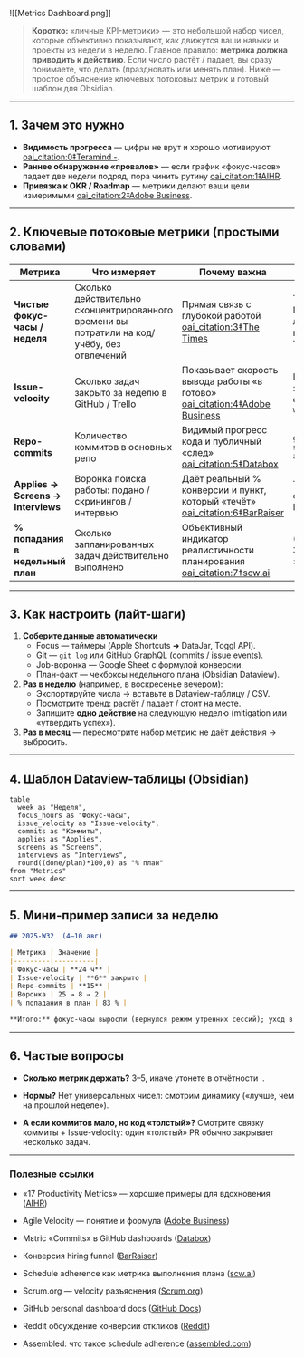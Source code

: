 ![[Metrics Dashboard.png]]

> **Коротко:** «личные KPI-метрики» — это небольшой набор чисел, которые объективно показывают, как движутся ваши навыки и проекты из недели в неделю. Главное правило: **метрика должна приводить к действию**. Если число растёт / падает, вы сразу понимаете, что делать (праздновать или менять план). Ниже — простое объяснение ключевых потоковых метрик и готовый шаблон для Obsidian.

---

## 1. Зачем это нужно

* **Видимость прогресса** — цифры не врут и хорошо мотивируют  [oai_citation:0‡Teramind -](https://www.teramind.co/blog/employee-productivity-metrics/?utm_source=chatgpt.com).  
* **Раннее обнаружение «провалов»** — если график «фокус-часов» падает две недели подряд, пора чинить рутину  [oai_citation:1‡AIHR](https://www.aihr.com/blog/productivity-metrics/?utm_source=chatgpt.com).  
* **Привязка к OKR / Roadmap** — метрики делают ваши цели измеримыми  [oai_citation:2‡Adobe Business](https://business.adobe.com/blog/basics/velocity?utm_source=chatgpt.com).

---

## 2. Ключевые потоковые метрики (простыми словами)

| Метрика | Что измеряет | Почему важна | Как считать |
|---------|--------------|--------------|-------------|
| **Чистые фокус-часы / неделя** | Сколько действительно сконцентрированного времени вы потратили на код/учёбу, без отвлечений | Прямая связь с глубокой работой  [oai_citation:3‡The Times](https://www.thetimes.co.uk/article/the-key-to-productivity-stop-measuring-work-by-time-v20m6lfrn?utm_source=chatgpt.com) | Таймер Pomodoro + листинг сессий в Obsidian / Toggl |
| **Issue-velocity** | Сколько задач закрыто за неделю в GitHub / Trello | Показывает скорость вывода работы «в готово»  [oai_citation:4‡Adobe Business](https://business.adobe.com/blog/basics/velocity?utm_source=chatgpt.com) | Кол-во закрытых issue с лейблом `weekly` |
| **Repo-commits** | Количество коммитов в основных репо | Видимый прогресс кода и публичный «след»  [oai_citation:5‡Databox](https://databox.com/metric-library/metrics/github/commits?utm_source=chatgpt.com) | `git shortlog --since="1 week ago" -s` |
| **Applies → Screens → Interviews** | Воронка поиска работы: подано / скринингов / интервью | Даёт реальный % конверсии и пункт, который «течёт»  [oai_citation:6‡BarRaiser](https://www.barraiser.com/blogs/troubleshooting-hiring-funnel-boost-your-conversion-rates-effectively?utm_source=chatgpt.com) | Таблица откликов в Notion/Sheet |
| **% попадания в недельный план** | Сколько запланированных задач действительно выполнено | Объективный индикатор реалистичности планирования  [oai_citation:7‡scw.ai](https://scw.ai/blog/schedule-adherence/?utm_source=chatgpt.com) | (Выполнено ÷ Запланировано) × 100 |

---

## 3. Как настроить (лайт-шаги)

1. **Соберите данные автоматически**  
   * Focus — таймеры (Apple Shortcuts ➜ DataJar, Toggl API).  
   * Git — `git log` или GitHub GraphQL (commits / issue events).  
   * Job-воронка — Google Sheet с формулой конверсии.  
   * План-факт — чекбоксы недельного плана (Obsidian Dataview).  
2. **Раз в неделю** (например, в воскресенье вечером):  
   * Экспортируйте числа → вставьте в Dataview-таблицу / CSV.  
   * Посмотрите тренд: растёт / падает / стоит на месте.  
   * Запишите **одно действие** на следующую неделю (mitigation или «утвердить успех»).  
3. **Раз в месяц** — пересмотрите набор метрик: не даёт действия → выбросить.

---

## 4. Шаблон Dataview-таблицы (Obsidian)

```dataview
table
  week as "Неделя",
  focus_hours as "Фокус-часы",
  issue_velocity as "Issue-velocity",
  commits as "Коммиты",
  applies as "Applies",
  screens as "Screens",
  interviews as "Interviews",
  round((done/plan)*100,0) as "% план"
from "Metrics"
sort week desc
```

---

## 5. Мини-пример записи за неделю

```markdown
## 2025-W32  (4–10 авг)

| Метрика | Значение |
|---------|----------|
| Фокус-часы | **24 ч** |
| Issue-velocity | **6** закрыто |
| Repo-commits | **15** |
| Воронка | 25 → 8 → 2 |
| % попадания в план | 83 % |

**Итого:** фокус-часы выросли (вернулся режим утренних сессий); уход в код уменьшил количество откликов — добавить минимум 35 откликов на следующей неделе.
```

---

## **6. Частые вопросы**

- **Сколько метрик держать?** 3–5, иначе утонете в отчётности  .
    
- **Нормы?** Нет универсальных чисел: смотрим динамику («лучше, чем на прошлой неделе»).
    
- **А если коммитов мало, но код «толстый»?** Смотрите связку коммиты + Issue-velocity: один «толстый» PR обычно закрывает несколько задач.
    

---

### Полезные ссылки

- «17 Productivity Metrics» — хорошие примеры для вдохновения ([AIHR](https://www.aihr.com/blog/productivity-metrics/?utm_source=chatgpt.com "17 Productivity Metrics Examples for Working Effectively"))
    
- Agile Velocity — понятие и формула ([Adobe Business](https://business.adobe.com/blog/basics/velocity?utm_source=chatgpt.com "What is Velocity in Agile? Formula & Examples"))
    
- Μεtric «Commits» в GitHub dashboards ([Databox](https://databox.com/metric-library/metrics/github/commits?utm_source=chatgpt.com "GitHub Commits - Metric Definition"))
    
- Конверсия hiring funnel ([BarRaiser](https://www.barraiser.com/blogs/troubleshooting-hiring-funnel-boost-your-conversion-rates-effectively?utm_source=chatgpt.com "Troubleshooting Hiring Funnel: Boost Your Conversion ..."))
    
- Schedule adherence как метрика выполнения плана ([scw.ai](https://scw.ai/blog/schedule-adherence/?utm_source=chatgpt.com "A Complete Guide to Schedule Adherence for Manufacturers"))
    
- Scrum.org — velocity разъяснения ([Scrum.org](https://www.scrum.org/resources/blog/agile-metrics-velocity?utm_source=chatgpt.com "Agile Metrics: Velocity"))
    
- GitHub personal dashboard docs ([GitHub Docs](https://docs.github.com/account-and-profile/setting-up-and-managing-your-github-user-account/managing-user-account-settings/about-your-personal-dashboard?utm_source=chatgpt.com "About your personal dashboard"))
    
- Reddit обсуждение конверсии откликов ([Reddit](https://www.reddit.com/r/cscareerquestions/comments/vgosqd/a_question_for_recruiters_what_is_your_conversion/?utm_source=chatgpt.com "A question for recruiters - What is your conversion rate or ..."))
    
- Assembled: что такое schedule adherence ([assembled.com](https://www.assembled.com/university/what-is-schedule-adherence?utm_source=chatgpt.com "What is Schedule Adherence?"))
    
